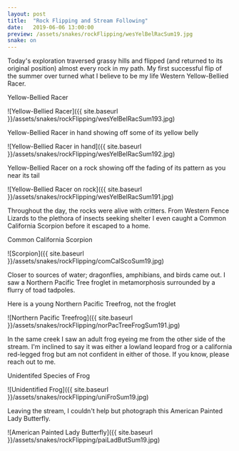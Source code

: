 ```yaml
---
layout: post
title:  "Rock Flipping and Stream Following"
date:   2019-06-06 13:00:00
preview: /assets/snakes/rockFlipping/wesYelBelRacSum19.jpg
snake: on
---
```

Today's exploration traversed grassy hills and flipped (and returned to its original position) almost every rock in my path. My first successful flip of the summer over turned what I believe to be my life Western Yellow-Bellied Racer. 

Yellow-Bellied Racer

![Yellow-Bellied Racer]({{ site.baseurl }}/assets/snakes/rockFlipping/wesYelBelRacSum193.jpg)

Yellow-Bellied Racer in hand showing off some of its yellow belly

![Yellow-Bellied Racer in hand]({{ site.baseurl }}/assets/snakes/rockFlipping/wesYelBelRacSum192.jpg)

Yellow-Bellied Racer on a rock showing off the fading of its pattern as you near its tail

![Yellow-Bellied Racer on rock]({{ site.baseurl }}/assets/snakes/rockFlipping/wesYelBelRacSum191.jpg)

Throughout the day, the rocks were alive with critters. From Western Fence Lizards to the plethora of insects seeking shelter I even caught a Common California Scorpion before it escaped to a home.

Common California Scorpion

![Scorpion]({{ site.baseurl }}/assets/snakes/rockFlipping/comCalScoSum19.jpg)

Closer to sources of water; dragonflies, amphibians, and birds came out. I saw a Northern Pacific Tree froglet in metamorphosis surrounded by a flurry of toad tadpoles. 

Here is a young Northern Pacific Treefrog, not the froglet

![Northern Pacific Treefrog]({{ site.baseurl }}/assets/snakes/rockFlipping/norPacTreeFrogSum191.jpg)

In the same creek I saw an adult frog eyeing me from the other side of the stream. I'm inclined to say it was either a lowland leopard frog or a california red-legged frog but am not confident in either of those. If you know, please reach out to me.

Unidentifed Species of Frog

![Unidentified Frog]({{ site.baseurl }}/assets/snakes/rockFlipping/uniFroSum19.jpg)

Leaving the stream, I couldn't help but photograph this American Painted Lady Butterfly.

![American Painted Lady Butterfly]({{ site.baseurl }}/assets/snakes/rockFlipping/paiLadButSum19.jpg)